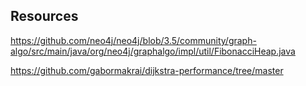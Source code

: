 ## Resources

https://github.com/neo4j/neo4j/blob/3.5/community/graph-algo/src/main/java/org/neo4j/graphalgo/impl/util/FibonacciHeap.java

https://github.com/gabormakrai/dijkstra-performance/tree/master